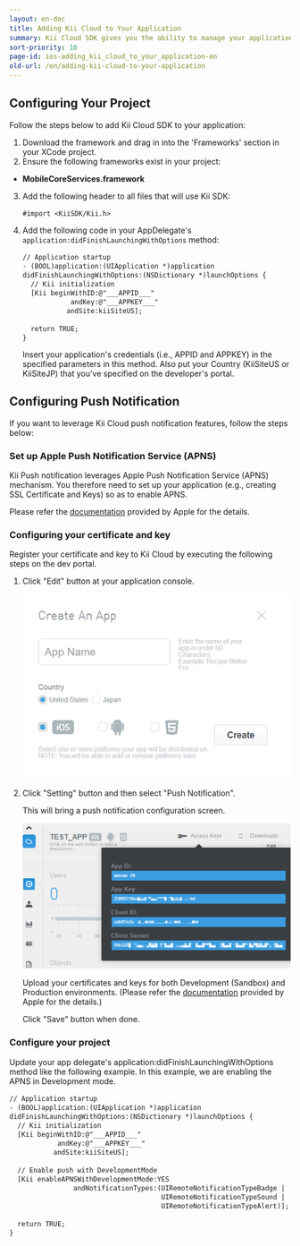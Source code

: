 ```yaml
---
layout: en-doc
title: Adding Kii Cloud to Your Application
summary: Kii Cloud SDK gives you the ability to manage your application users and data with only a few lines of client-side code.
sort-priority: 10
page-id: ios-adding_kii_cloud_to_your_application-en
old-url: /en/adding-kii-cloud-to-your-application
---
```

## Configuring Your Project

Follow the steps below to add Kii Cloud SDK to your application:

1. Download the framework and drag in into the 'Frameworks' section in your XCode project.
2. Ensure the following frameworks exist in your project:
  * **MobileCoreServices.framework**
3. Add the following header to all files that will use Kii SDK:

    ```objc
    #import <KiiSDK/Kii.h>
    ```

4. Add the following code in your AppDelegate's `application:didFinishLaunchingWithOptions` method:

    ```objc
    // Application startup
    - (BOOL)application:(UIApplication *)application didFinishLaunchingWithOptions:(NSDictionary *)launchOptions {
      // Kii initialization
      [Kii beginWithID:@"___APPID___" 
                andKey:@"___APPKEY___" 
               andSite:kiiSiteUS];

      return TRUE;
    }
    ```

    Insert your application's credentials (i.e., APPID and APPKEY) in the specified parameters in this method.  Also put your Country (KiiSiteUS or KiiSiteJP) that you've specified on the developer's portal.

## Configuring Push Notification

If you want to leverage Kii Cloud push notification features, follow the steps below:

### Set up Apple Push Notification Service (APNS)

Kii Push notification leverages Apple Push Notification Service (APNS) mechanism.  You therefore need to set up your application (e.g., creating SSL Certificate and Keys) so as to enable APNS.

Please refer the [documentation](http://developer.apple.com/library/ios/#documentation/NetworkingInternet/Conceptual/RemoteNotificationsPG/Introduction/Introduction.html#//apple_ref/doc/uid/TP40008194-CH1-SW1) provided by Apple for the details.

### Configuring your certificate and key

Register your certificate and key to Kii Cloud by executing the following steps on the dev portal.

1.  Click "Edit" button at your application console.

    ![](01.png)

2.  Click "Setting" button and then select "Push Notification".

    This will bring a push notification configuration screen.  

    ![](02.png)

    Upload your certificates and keys for both Development (Sandbox) and Production environments.  (Please refer the [documentation](http://developer.apple.com/library/ios/#documentation/NetworkingInternet/Conceptual/RemoteNotificationsPG/ProvisioningDevelopment/ProvisioningDevelopment.html#//apple_ref/doc/uid/TP40008194-CH104-SW1) provided by Apple for the details.)

    Click "Save" button when done.

### Configure your project

Update your app delegate's application:didFinishLaunchingWithOptions method like the following example.  In this example, we are enabling the APNS in Development mode.

```objc
// Application startup
- (BOOL)application:(UIApplication *)application didFinishLaunchingWithOptions:(NSDictionary *)launchOptions {
  // Kii initialization
  [Kii beginWithID:@"___APPID___" 
            andKey:@"___APPKEY___" 
           andSite:kiiSiteUS];

  // Enable push with DevelopmentMode
  [Kii enableAPNSWithDevelopmentMode:YES 
                andNotificationTypes:(UIRemoteNotificationTypeBadge |
                                      UIRemoteNotificationTypeSound |
                                      UIRemoteNotificationTypeAlert)];

  return TRUE;
}
```
